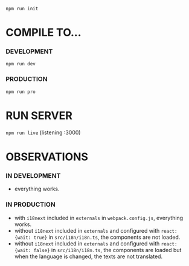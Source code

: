 `npm run init`

# COMPILE TO...

### DEVELOPMENT

`npm run dev`

### PRODUCTION

`npm run pro`

# RUN SERVER

`npm run live` (listening :3000)

# OBSERVATIONS

### IN DEVELOPMENT

- everything works.

### IN PRODUCTION

- with `i18next` included in `externals` in `webpack.config.js`, everything works.
- without `i18next` included in `externals` and configured with `react: {wait: true}` in `src/i18n/i18n.ts`, the components are not loaded.
- without `i18next` included in `externals` and configured with `react: {wait: false}` in `src/i18n/i18n.ts`, the components are loaded but when the language is changed, the texts are not translated.